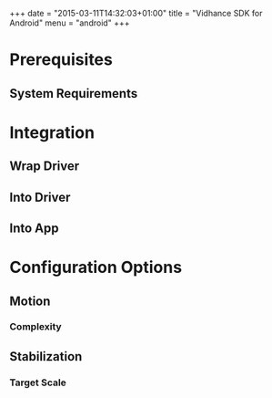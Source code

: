 +++
date = "2015-03-11T14:32:03+01:00"
title = "Vidhance SDK for Android"
menu = "android"
+++

# Prerequisites
## System Requirements

# Integration
## Wrap Driver
## Into Driver
## Into App

# Configuration Options
## Motion
### Complexity
## Stabilization
### Target Scale

